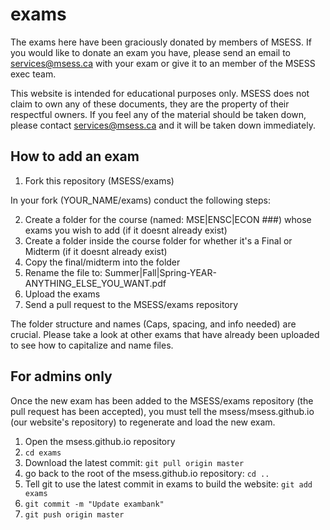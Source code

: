 # exams

The exams here have been graciously donated by members of MSESS. If you would like to donate an exam you have, please send an email to services@msess.ca with your exam or give it to an member of the MSESS exec team.

This website is intended for educational purposes only. MSESS does not claim to own any of these documents, they are the property of their respectful owners. If you feel any of the material should be taken down, please contact services@msess.ca and it will be taken down immediately.

## How to add an exam

1. Fork this repository (MSESS/exams)

In your fork (YOUR_NAME/exams) conduct the following steps:

2. Create a folder for the course (named: MSE|ENSC|ECON ###) whose exams you wish to add (if it doesnt already exist)
3. Create a folder inside the course folder for whether it's a Final or Midterm (if it doesnt already exist)
4. Copy the final/midterm into the folder
5. Rename the file to: Summer|Fall|Spring-YEAR-ANYTHING_ELSE_YOU_WANT.pdf
6. Upload the exams
7. Send a pull request to the MSESS/exams repository

The folder structure and names (Caps, spacing, and info needed) are crucial. Please take a look at other exams that have already been uploaded to see how to capitalize and name files.


## For admins only

Once the new exam has been added to the MSESS/exams repository (the pull request has been accepted), you must tell the msess/msess.github.io (our website's repository) to regenerate and load the new exam.

1. Open the msess.github.io repository
2. `cd exams`
3. Download the latest commit: `git pull origin master`
4. go back to the root of the msess.github.io repository: `cd ..`
5. Tell git to use the latest commit in exams to build the website: `git add exams`
6. `git commit -m "Update exambank"`
7. `git push origin master`
